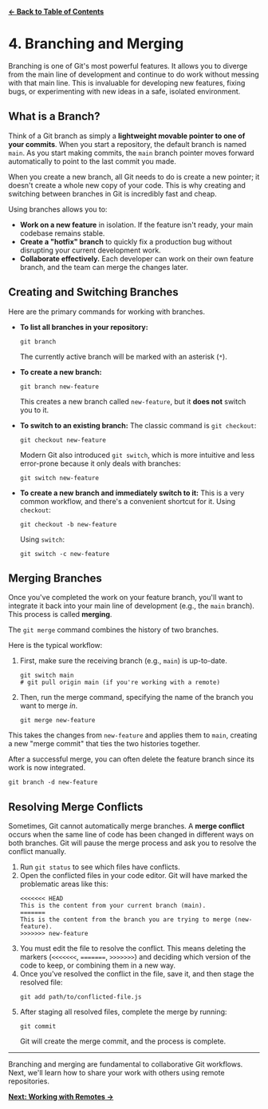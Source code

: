 [**&#8592; Back to Table of Contents**](./README.md)

# 4. Branching and Merging

Branching is one of Git's most powerful features. It allows you to diverge from the main line of development and continue to do work without messing with that main line. This is invaluable for developing new features, fixing bugs, or experimenting with new ideas in a safe, isolated environment.

## What is a Branch?

Think of a Git branch as simply a **lightweight movable pointer to one of your commits**. When you start a repository, the default branch is named `main`. As you start making commits, the `main` branch pointer moves forward automatically to point to the last commit you made.

When you create a new branch, all Git needs to do is create a new pointer; it doesn't create a whole new copy of your code. This is why creating and switching between branches in Git is incredibly fast and cheap.

Using branches allows you to:
*   **Work on a new feature** in isolation. If the feature isn't ready, your main codebase remains stable.
*   **Create a "hotfix" branch** to quickly fix a production bug without disrupting your current development work.
*   **Collaborate effectively.** Each developer can work on their own feature branch, and the team can merge the changes later.

## Creating and Switching Branches

Here are the primary commands for working with branches.

*   **To list all branches in your repository:**
    ```/dev/null/branch.sh#L1-1
    git branch
    ```
    The currently active branch will be marked with an asterisk (`*`).

*   **To create a new branch:**
    ```/dev/null/branch.sh#L1-1
    git branch new-feature
    ```
    This creates a new branch called `new-feature`, but it **does not** switch you to it.

*   **To switch to an existing branch:**
    The classic command is `git checkout`:
    ```/dev/null/checkout.sh#L1-1
    git checkout new-feature
    ```
    Modern Git also introduced `git switch`, which is more intuitive and less error-prone because it only deals with branches:
    ```/dev/null/switch.sh#L1-1
    git switch new-feature
    ```

*   **To create a new branch and immediately switch to it:**
    This is a very common workflow, and there's a convenient shortcut for it.
    Using `checkout`:
    ```/dev/null/checkout.sh#L1-1
    git checkout -b new-feature
    ```
    Using `switch`:
    ```/dev/null/switch.sh#L1-1
    git switch -c new-feature
    ```

## Merging Branches

Once you've completed the work on your feature branch, you'll want to integrate it back into your main line of development (e.g., the `main` branch). This process is called **merging**.

The `git merge` command combines the history of two branches.

Here is the typical workflow:
1.  First, make sure the receiving branch (e.g., `main`) is up-to-date.
    ```/dev/null/merge.sh#L1-2
    git switch main
    # git pull origin main (if you're working with a remote)
    ```
2.  Then, run the merge command, specifying the name of the branch you want to merge *in*.
    ```/dev/null/merge.sh#L1-1
    git merge new-feature
    ```
This takes the changes from `new-feature` and applies them to `main`, creating a new "merge commit" that ties the two histories together.

After a successful merge, you can often delete the feature branch since its work is now integrated.
```/dev/null/branch.sh#L1-1
git branch -d new-feature
```

## Resolving Merge Conflicts

Sometimes, Git cannot automatically merge branches. A **merge conflict** occurs when the same line of code has been changed in different ways on both branches. Git will pause the merge process and ask you to resolve the conflict manually.

1.  Run `git status` to see which files have conflicts.
2.  Open the conflicted files in your code editor. Git will have marked the problematic areas like this:
    ```/dev/null/conflict.txt#L1-7
    <<<<<<< HEAD
    This is the content from your current branch (main).
    =======
    This is the content from the branch you are trying to merge (new-feature).
    >>>>>>> new-feature
    ```
3.  You must edit the file to resolve the conflict. This means deleting the markers (`<<<<<<<`, `=======`, `>>>>>>>`) and deciding which version of the code to keep, or combining them in a new way.
4.  Once you've resolved the conflict in the file, save it, and then stage the resolved file:
    ```/dev/null/add.sh#L1-1
    git add path/to/conflicted-file.js
    ```
5.  After staging all resolved files, complete the merge by running:
    ```/dev/null/commit.sh#L1-1
    git commit
    ```
    Git will create the merge commit, and the process is complete.

---

Branching and merging are fundamental to collaborative Git workflows. Next, we'll learn how to share your work with others using remote repositories.

[**Next: Working with Remotes &#8594;**](./working-with-remotes.md)